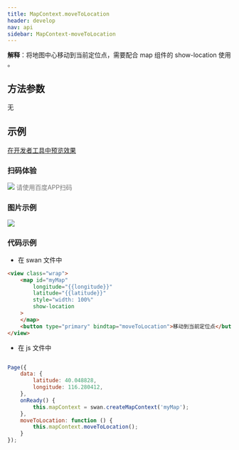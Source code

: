 ```yaml
---
title: MapContext.moveToLocation
header: develop
nav: api
sidebar: MapContext-moveToLocation
---
```




**解释**：将地图中心移动到当前定位点，需要配合 map 组件的 show-location 使用 。

 
## 方法参数 

无


## 示例

 <a href="swanide://fragment/8bf2b54ba3c1ab6d4a647b2fd8c6e76b1573557224599" title="在开发者工具中预览效果" target="_self">在开发者工具中预览效果</a>

### 扫码体验

<div class='scan-code-container'>
    <img src="https://b.bdstatic.com/miniapp/assets/images/doc_demo/fragment_MapContextMoveToLocation.png" class="demo-qrcode-image" />
    <font color=#777 12px>请使用百度APP扫码</font>
</div>

### 图片示例 

<div class="m-doc-custom-examples">
    <div class="m-doc-custom-examples-correct">
        <img src="https://b.bdstatic.com/miniapp/images/moveToLocation.gif">
    </div>
    <div class="m-doc-custom-examples-correct">
        <img src=" ">
    </div>
    <div class="m-doc-custom-examples-correct">
        <img src=" ">
    </div>     
</div>

### 代码示例 
 

* 在 swan 文件中

```html
<view class="wrap">
    <map id="myMap" 
        longitude="{{longitude}}"
        latitude="{{latitude}}"
        style="width: 100%"  
        show-location
    >
    </map>
    <button type="primary" bindtap="moveToLocation">移动到当前定位点</button>
</view>

```


* 在 js 文件中

```js

Page({
    data: {
        latitude: 40.048828,
        longitude: 116.280412,  
    },
    onReady() {
        this.mapContext = swan.createMapContext('myMap');
    },
    moveToLocation: function () {
        this.mapContext.moveToLocation();
    }
});

```
